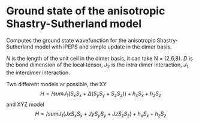 # Ground state of the anisotropic Shastry-Sutherland model

Computes the ground state wavefunction for the anisotropic Shastry-Sutherland model with iPEPS and simple update in the dimer basis. 

$N$ is the length of the unit cell in the dimer basis, it can take N = (2,6,8). $D$ is the bond dimension of the local tensor, $J_2$ is the intra dimer interaction, $J_1$ the interdimer interaction. 

Two different models ar possible, the XY 
$$
H = /sum J_1 (S_x S_x + \Delta (S_y S_y + S_z S_z)) + h_x S_x + h_z S_z
$$
and XYZ model
$$
H = /sum J_1 (Jx S_x S_x + Jy S_y S_y + Jz S_z S_z) + h_x S_x + h_z S_z
$$

